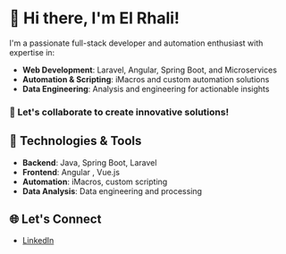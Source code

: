 # 👋 Hi there, I'm El Rhali!

I'm a passionate full-stack developer and automation enthusiast with expertise in:  
- **Web Development**: Laravel, Angular, Spring Boot, and Microservices  
- **Automation & Scripting**: iMacros and custom automation solutions  
- **Data Engineering**: Analysis and engineering for actionable insights  

### 🌟 Let's collaborate to create innovative solutions!  

## 🚀 Technologies & Tools
- **Backend**: Java, Spring Boot, Laravel  
- **Frontend**: Angular , Vue.js 
- **Automation**: iMacros, custom scripting  
- **Data Analysis**: Data engineering and processing  

## 🌐 Let's Connect
- [LinkedIn](https://www.linkedin.com/in/mohammed-el-rhali-b401b6209)
